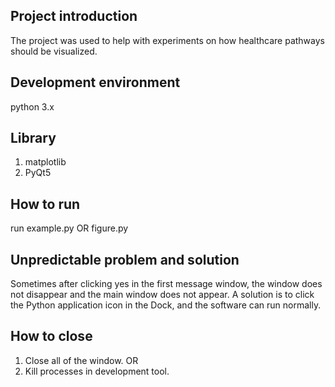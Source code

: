 ## Project introduction
The project was used to help with experiments on how healthcare pathways should be visualized.
## Development environment
python 3.x
## Library
1. matplotlib
2. PyQt5
## How to run
run example.py OR figure.py 
## Unpredictable problem and solution
Sometimes after clicking yes in the first message window, the window does not disappear and the main window does not appear. A solution is to click the Python application icon in the Dock, and the software can run normally.
## How to close
1. Close all of the window. 
OR
2. Kill processes in development tool.

